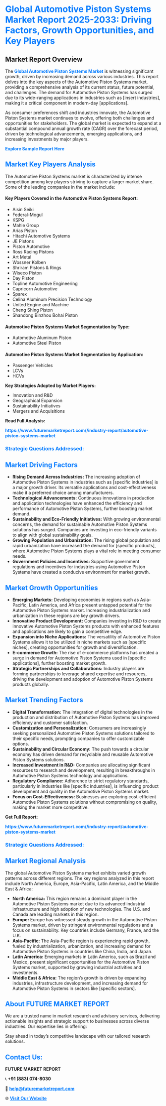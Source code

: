<h1 style="color: #007BFF;">Global Automotive Piston Systems Market Report 2025-2033: Driving Factors, Growth Opportunities, and Key Players</h1>

<section id="overview">
<h2>Market Report Overview</h2>
<p>The <a href="https://www.futuremarketreport.com//industry-report/automotive-piston-systems-market" style="color: #007BFF; text-decoration: none;"><strong>Global Automotive Piston Systems Market</strong></a> is witnessing significant growth, driven by increasing demand across various industries. This report delves into the key aspects of the Automotive Piston Systems market, providing a comprehensive analysis of its current status, future potential, and challenges. The demand for Automotive Piston Systems has surged due to its wide-ranging applications in industries such as [insert industries], making it a critical component in modern-day [applications].</p>
<p>As consumer preferences shift and industries innovate, the Automotive Piston Systems market continues to evolve, offering both challenges and opportunities for stakeholders. The global market is expected to expand at a substantial compound annual growth rate (CAGR) over the forecast period, driven by technological advancements, emerging applications, and increasing investments by major players.</p>
</section>

<section id="overview">
<p><a href="https://www.futuremarketreport.com//request-sample/reportId=90779" style="color: #007BFF; text-decoration: none;"><strong>Explore Sample Report Here</strong></a></p>
</section>

<section id="key-players">
<h2 style="color: #007BFF;">Market Key Players Analysis</h2>
<p>The Automotive Piston Systems market is characterized by intense competition among key players striving to capture a larger market share. Some of the leading companies in the market include:</p>
<h4>Key Players Covered in the Automotive Piston Systems Report:</h4>
<ul><li>Aisin Seiki</li><li>Federal-Mogul</li><li>KSPG</li><li>Mahle Group</li><li>Arias Piston</li><li>Hitachi Automotive Systems</li><li>JE Pistons</li><li>Piston Automotive</li><li>Ross Racing Pistons</li><li>Art Metal</li><li>Wossner Kolben</li><li>Shriram Pistons &amp; Rings</li><li>Wiseco Piston</li><li>Day Piston</li><li>Topline Automotive Engineering</li><li>Capricorn Automotive</li><li>Sparex</li><li>Celina Aluminum Precision Technology</li><li>United Engine and Machine</li><li>Cheng Shing Piston</li><li>Shandong Binzhou Bohai Piston</li></ul>
<h4>Automotive Piston Systems Market Segmentation by Type:</h4>
<ul><li>Automotive Aluminum Piston</li><li>Automotive Steel Piston</li></ul>

<h4>Automotive Piston Systems Market Segmentation by Application:</h4>
<ul><li>Passenger Vehicles</li><li>LCVs</li><li>HCVs</li></ul>
<p><strong>Key Strategies Adopted by Market Players:</strong></p>
<ul>
<li>Innovation and R&D</li>
<li>Geographical Expansion</li>
<li>Sustainability Initiatives</li>
<li>Mergers and Acquisitions</li>
</ul>
</section>

<section>
<p><strong>Read Full Analysis: </strong></p><a href="https://www.futuremarketreport.com//industry-report/automotive-piston-systems-market" style="color: #007BFF; text-decoration: none;"><strong>https://www.futuremarketreport.com//industry-report/automotive-piston-systems-market</strong></a>
<h3 style="color: #007BFF;">Strategic Questions Addressed:</h3>
</section>

<section id="driving-factors">
<h2 style="color: #007BFF;">Market Driving Factors</h2>
<ul>
<li><strong>Rising Demand Across Industries:</strong> The increasing adoption of Automotive Piston Systems in industries such as [specific industries] is a major growth driver. Its versatile applications and cost-effectiveness make it a preferred choice among manufacturers.</li>
<li><strong>Technological Advancements:</strong> Continuous innovations in production and application technologies have enhanced the efficiency and performance of Automotive Piston Systems, further boosting market demand.</li>
<li><strong>Sustainability and Eco-Friendly Initiatives:</strong> With growing environmental concerns, the demand for sustainable Automotive Piston Systems solutions has surged. Companies are investing in eco-friendly variants to align with global sustainability goals.</li>
<li><strong>Growing Population and Urbanization:</strong> The rising global population and rapid urbanization have increased the demand for [specific products], where Automotive Piston Systems plays a vital role in meeting consumer needs.</li>
<li><strong>Government Policies and Incentives:</strong> Supportive government regulations and incentives for industries using Automotive Piston Systems have created a conducive environment for market growth.</li>
</ul>
</section>

<section id="growth-opportunities">
<h2 style="color: #007BFF;">Market Growth Opportunities</h2>
<ul>
<li><strong>Emerging Markets:</strong> Developing economies in regions such as Asia-Pacific, Latin America, and Africa present untapped potential for the Automotive Piston Systems market. Increasing industrialization and urbanization in these regions are key growth drivers.</li>
<li><strong>Innovative Product Development:</strong> Companies investing in R&D to create innovative Automotive Piston Systems products with enhanced features and applications are likely to gain a competitive edge.</li>
<li><strong>Expansion into Niche Applications:</strong> The versatility of Automotive Piston Systems allows it to be utilized in niche markets such as [specific niches], creating opportunities for growth and diversification.</li>
<li><strong>E-commerce Growth:</strong> The rise of e-commerce platforms has created a surge in demand for Automotive Piston Systems used in [specific applications], further boosting market growth.</li>
<li><strong>Strategic Partnerships and Collaborations:</strong> Industry players are forming partnerships to leverage shared expertise and resources, driving the development and adoption of Automotive Piston Systems products globally.</li>
</ul>
</section>

<section id="trending-factors">
<h2 style="color: #007BFF;">Market Trending Factors</h2>
<ul>
<li><strong>Digital Transformation:</strong> The integration of digital technologies in the production and distribution of Automotive Piston Systems has improved efficiency and customer satisfaction.</li>
<li><strong>Customization and Personalization:</strong> Consumers are increasingly seeking personalized Automotive Piston Systems solutions tailored to their specific needs, prompting companies to offer customizable options.</li>
<li><strong>Sustainability and Circular Economy:</strong> The push towards a circular economy has driven demand for recyclable and reusable Automotive Piston Systems solutions.</li>
<li><strong>Increased Investment in R&D:</strong> Companies are allocating significant resources to research and development, resulting in breakthroughs in Automotive Piston Systems technology and applications.</li>
<li><strong>Regulatory Compliance:</strong> Adherence to strict regulatory standards, particularly in industries like [specific industries], is influencing product development and quality in the Automotive Piston Systems market.</li>
<li><strong>Focus on Cost-Effectiveness:</strong> Businesses are exploring cost-efficient Automotive Piston Systems solutions without compromising on quality, making the market more competitive.</li>
</ul>
</section>

<section>
<p><strong>Get Full Report: </strong></p><a href="https://www.futuremarketreport.com//industry-report/automotive-piston-systems-market" style="color: #007BFF; text-decoration: none;"><strong>https://www.futuremarketreport.com//industry-report/automotive-piston-systems-market</strong></a>
<h3 style="color: #007BFF;">Strategic Questions Addressed:</h3>
</section>


<section id="regional-analysis">
<h2 style="color: #007BFF;">Market Regional Analysis</h2>
<p>The global Automotive Piston Systems market exhibits varied growth patterns across different regions. The key regions analyzed in this report include North America, Europe, Asia-Pacific, Latin America, and the Middle East & Africa:</p>
<ul>
<li><strong>North America:</strong> This region remains a dominant player in the Automotive Piston Systems market due to its advanced industrial infrastructure and high adoption of new technologies. The U.S. and Canada are leading markets in this region.</li>
<li><strong>Europe:</strong> Europe has witnessed steady growth in the Automotive Piston Systems market, driven by stringent environmental regulations and a focus on sustainability. Key countries include Germany, France, and the U.K.</li>
<li><strong>Asia-Pacific:</strong> The Asia-Pacific region is experiencing rapid growth, fueled by industrialization, urbanization, and increasing demand for Automotive Piston Systems in countries like China, India, and Japan.</li>
<li><strong>Latin America:</strong> Emerging markets in Latin America, such as Brazil and Mexico, present significant opportunities for the Automotive Piston Systems market, supported by growing industrial activities and investments.</li>
<li><strong>Middle East & Africa:</strong> The region’s growth is driven by expanding industries, infrastructure development, and increasing demand for Automotive Piston Systems in sectors like [specific sectors].</li>
</ul>
</section>

<footer>
<h2 style="color: #007BFF;">About FUTURE MARKET REPORT</h2>
<p>We are a trusted name in market research and advisory services, delivering actionable insights and strategic support to businesses across diverse industries. Our expertise lies in offering:</p>

<p>Stay ahead in today’s competitive landscape with our tailored research solutions.</p>

<h2 style="color: #007BFF;">Contact Us:</h2>
<p><strong>FUTURE MARKET REPORT</strong></p>
<p>📞 <strong>+91 (883) 074-8030</strong></p>
<p>📧 <strong><a href="mailto:help@futuremarketreport.com" style="color: #007BFF;">help@futuremarketreport.com</a></strong></p>
<p>🌐 <strong><a href="https://www.futuremarketreport.com/" style="color: #007BFF;">Visit Our Website</a></strong></p>
</footer>